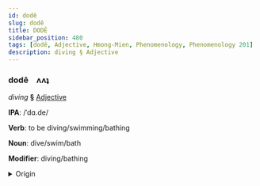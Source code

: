 ```yaml
---
id: dodê
slug: dodê
title: DODÊ
sidebar_position: 480
tags: [dodê, Adjective, Hmong-Mien, Phenomenology, Phenomenology 201]
description: diving § Adjective
---
```


### dodê&emsp;<span kind="abugida">ʌʌʇ</span>

*diving* **§** [Adjective](../../tags/Adjective)

**IPA**: /ˈdɑ.de/

**Verb**: to be diving/swimming/bathing

**Noun**: dive/swim/bath

**Modifier**: diving/bathing

<details>
    <summary>Origin</summary>
    Hmong, White da dej /da˧.de˥˧/<br/>
    <em>Hmong-Mien Language Family</em>
</details>